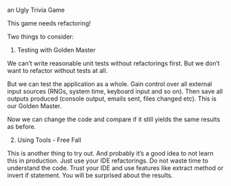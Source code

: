 an Ugly Trivia Game

This game needs refactoring!

Two things to consider:
1. Testing with Golden Master

We can’t write reasonable unit tests without refactorings first. But we don’t want to refactor without tests at all.

But we can test the application as a whole. Gain control over all external input sources (RNGs, system time, keyboard input and so on). Then save all outputs produced (console output, emails sent, files changed etc). This is our Golden Master.

Now we can change the code and compare if it still yields the same results as before.

2. Using Tools - Free Fall

This is another thing to try out. And probably it’s a good idea to not learn this in production. Just use your IDE refactorings. Do not waste time to understand the code. Trust your IDE and use features like extract method or invert if statement. You will be surprised about the results.

